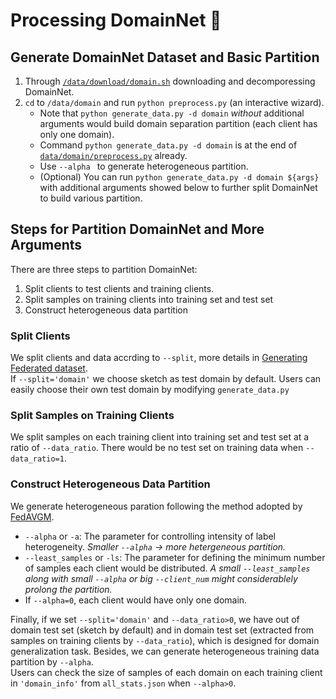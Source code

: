 # Processing DomainNet 🧾
## Generate DomainNet Dataset and Basic Partition
1. Through [`/data/download/domain.sh`](https://github.com/KarhouTam/FL-bench/tree/master/data/download/domain.sh) downloading and decomporessing DomainNet.
2. `cd` to `/data/domain` and run `python preprocess.py` (an interactive wizard).
   - Note that `python generate_data.py -d domain` *without* additional arguments would build domain separation partition (each client has only one domain).
   - Command `python generate_data.py -d domain` is at the end of [`data/domain/preprocess.py`](https://github.com/KarhouTam/FL-bench/tree/master/data/domain/preprocess.py) already.
   - Use `--alpha ` to generate heterogeneous partition.
   - (Optional) You can run `python generate_data.py -d domain ${args}` with additional arguments showed below to further split DomainNet to build various partition.
## Steps for Partition DomainNet and More Arguments
There are three steps to partition DomainNet:
1. Split clients to test clients and training clients.
2. Split samples on training clients into training set and test set
3. Construct heterogeneous data partition 

### Split Clients
We split clients and data accrding to `--split`, more details in [Generating Federated dataset](https://github.com/KarhouTam/FL-bench/tree/master/data#readme).\
If `--split='domain'` we choose sketch as test domain by default. Users can easily choose their own test domain by modifying `generate_data.py`

### Split Samples on Training Clients
We split samples on each training client into training set and test set at a ratio of `--data_ratio`. There would be no test set on training data when `--data_ratio=1`.
### Construct Heterogeneous Data Partition
We generate heterogeneous paration following the method adopted by [FedAVGM](https://arxiv.org/pdf/1909.06335.pdf).
- `--alpha` or `-a`: The parameter for controlling intensity of label heterogeneity. *Smaller `--alpha` -> more hetergeneous partition.*
- `--least_samples` or `-ls`: The parameter for defining the minimum number of samples each client would be distributed. *A small `--least_samples` along with small `--alpha` or big `--client_num` might considerablely prolong the partition.*
- If `--alpha=0`, each client would have only one domain.

Finally, if we set `--split='domain'` and `--data_ratio>0`, we have out of domain test set (sketch by default) and in domain test set (extracted from samples on training clients by `--data_ratio`), which is designed for domain generalization task. Besides, we can generate heterogeneous training data partition by `--alpha`.\
Users can check the size of samples of each domain on each training client in `'domain_info'` from `all_stats.json` when `--alpha>0`.

